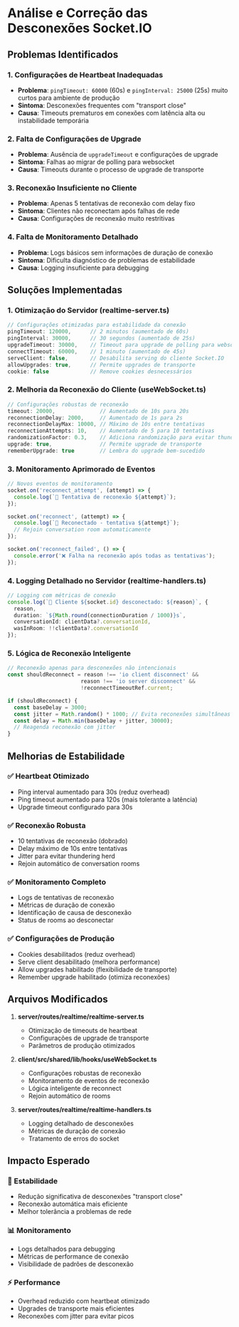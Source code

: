 # Análise e Correção das Desconexões Socket.IO

## Problemas Identificados

### 1. Configurações de Heartbeat Inadequadas
- **Problema**: `pingTimeout: 60000` (60s) e `pingInterval: 25000` (25s) muito curtos para ambiente de produção
- **Sintoma**: Desconexões frequentes com "transport close"
- **Causa**: Timeouts prematuros em conexões com latência alta ou instabilidade temporária

### 2. Falta de Configurações de Upgrade
- **Problema**: Ausência de `upgradeTimeout` e configurações de upgrade
- **Sintoma**: Falhas ao migrar de polling para websocket
- **Causa**: Timeouts durante o processo de upgrade de transporte

### 3. Reconexão Insuficiente no Cliente
- **Problema**: Apenas 5 tentativas de reconexão com delay fixo
- **Sintoma**: Clientes não reconectam após falhas de rede
- **Causa**: Configurações de reconexão muito restritivas

### 4. Falta de Monitoramento Detalhado
- **Problema**: Logs básicos sem informações de duração de conexão
- **Sintoma**: Dificulta diagnóstico de problemas de estabilidade
- **Causa**: Logging insuficiente para debugging

## Soluções Implementadas

### 1. Otimização do Servidor (realtime-server.ts)
```typescript
// Configurações otimizadas para estabilidade da conexão
pingTimeout: 120000,      // 2 minutos (aumentado de 60s)
pingInterval: 30000,      // 30 segundos (aumentado de 25s)
upgradeTimeout: 30000,    // Timeout para upgrade de polling para websocket
connectTimeout: 60000,    // 1 minuto (aumentado de 45s)
serveClient: false,       // Desabilita serving do cliente Socket.IO
allowUpgrades: true,      // Permite upgrades de transporte
cookie: false             // Remove cookies desnecessários
```

### 2. Melhoria da Reconexão do Cliente (useWebSocket.ts)
```typescript
// Configurações robustas de reconexão
timeout: 20000,              // Aumentado de 10s para 20s
reconnectionDelay: 2000,     // Aumentado de 1s para 2s
reconnectionDelayMax: 10000, // Máximo de 10s entre tentativas
reconnectionAttempts: 10,    // Aumentado de 5 para 10 tentativas
randomizationFactor: 0.3,    // Adiciona randomização para evitar thundering herd
upgrade: true,               // Permite upgrade de transporte
rememberUpgrade: true        // Lembra do upgrade bem-sucedido
```

### 3. Monitoramento Aprimorado de Eventos
```typescript
// Novos eventos de monitoramento
socket.on('reconnect_attempt', (attempt) => {
  console.log(`🔁 Tentativa de reconexão ${attempt}`);
});

socket.on('reconnect', (attempt) => {
  console.log(`🔁 Reconectado - tentativa ${attempt}`);
  // Rejoin conversation room automaticamente
});

socket.on('reconnect_failed', () => {
  console.error('❌ Falha na reconexão após todas as tentativas');
});
```

### 4. Logging Detalhado no Servidor (realtime-handlers.ts)
```typescript
// Logging com métricas de conexão
console.log(`🔌 Cliente ${socket.id} desconectado: ${reason}`, {
  reason,
  duration: `${Math.round(connectionDuration / 1000)}s`,
  conversationId: clientData?.conversationId,
  wasInRoom: !!clientData?.conversationId
});
```

### 5. Lógica de Reconexão Inteligente
```typescript
// Reconexão apenas para desconexões não intencionais
const shouldReconnect = reason !== 'io client disconnect' && 
                       reason !== 'io server disconnect' &&
                       !reconnectTimeoutRef.current;

if (shouldReconnect) {
  const baseDelay = 3000;
  const jitter = Math.random() * 1000; // Evita reconexões simultâneas
  const delay = Math.min(baseDelay + jitter, 30000);
  // Reagenda reconexão com jitter
}
```

## Melhorias de Estabilidade

### ✅ Heartbeat Otimizado
- Ping interval aumentado para 30s (reduz overhead)
- Ping timeout aumentado para 120s (mais tolerante a latência)
- Upgrade timeout configurado para 30s

### ✅ Reconexão Robusta
- 10 tentativas de reconexão (dobrado)
- Delay máximo de 10s entre tentativas
- Jitter para evitar thundering herd
- Rejoin automático de conversation rooms

### ✅ Monitoramento Completo
- Logs de tentativas de reconexão
- Métricas de duração de conexão
- Identificação de causa de desconexão
- Status de rooms ao desconectar

### ✅ Configurações de Produção
- Cookies desabilitados (reduz overhead)
- Serve client desabilitado (melhora performance)
- Allow upgrades habilitado (flexibilidade de transporte)
- Remember upgrade habilitado (otimiza reconexões)

## Arquivos Modificados

1. **server/routes/realtime/realtime-server.ts**
   - Otimização de timeouts de heartbeat
   - Configurações de upgrade de transporte
   - Parâmetros de produção otimizados

2. **client/src/shared/lib/hooks/useWebSocket.ts**
   - Configurações robustas de reconexão
   - Monitoramento de eventos de reconexão
   - Lógica inteligente de reconnect
   - Rejoin automático de rooms

3. **server/routes/realtime/realtime-handlers.ts**
   - Logging detalhado de desconexões
   - Métricas de duração de conexão
   - Tratamento de erros do socket

## Impacto Esperado

### 🔧 Estabilidade
- Redução significativa de desconexões "transport close"
- Reconexão automática mais eficiente
- Melhor tolerância a problemas de rede

### 📊 Monitoramento
- Logs detalhados para debugging
- Métricas de performance de conexão
- Visibilidade de padrões de desconexão

### ⚡ Performance
- Overhead reduzido com heartbeat otimizado
- Upgrades de transporte mais eficientes
- Reconexões com jitter para evitar picos